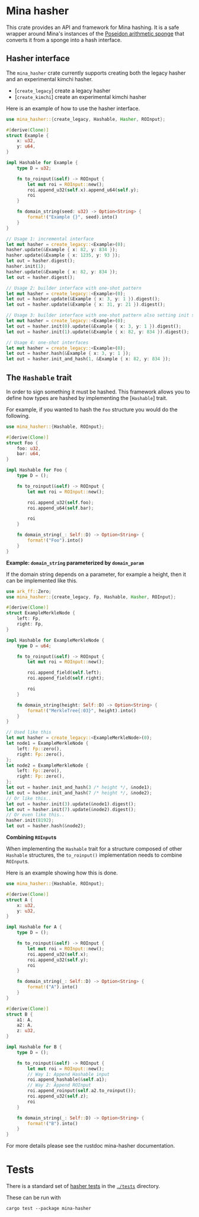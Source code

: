# Mina hasher

This crate provides an API and framework for Mina hashing.  It is a safe wrapper around Mina's instances of the [Poseidon arithmetic sponge](https://github.com/o1-labs/cryptography-rfcs/blob/master/mina/001-poseidon-sponge.md) that converts it from a sponge into a hash interface.

## Hasher interface

The `mina_hasher` crate currently supports creating both the legacy hasher and an experimental kimchi hasher.

* [`create_legacy`] create a legacy hasher
* [`create_kimchi`] create an experimental kimchi hasher

Here is an example of how to use the hasher interface.

```rust
use mina_hasher::{create_legacy, Hashable, Hasher, ROInput};

#[derive(Clone)]
struct Example {
    x: u32,
    y: u64,
}

impl Hashable for Example {
    type D = u32;

    fn to_roinput(&self) -> ROInput {
        let mut roi = ROInput::new();
        roi.append_u32(self.x).append_u64(self.y);
        roi
    }

    fn domain_string(seed: u32) -> Option<String> {
        format!("Example {}", seed).into()
    }
}

// Usage 1: incremental interface
let mut hasher = create_legacy::<Example>(0);
hasher.update(&Example { x: 82, y: 834 });
hasher.update(&Example { x: 1235, y: 93 });
let out = hasher.digest();
hasher.init(1);
hasher.update(&Example { x: 82, y: 834 });
let out = hasher.digest();

// Usage 2: builder interface with one-shot pattern
let mut hasher = create_legacy::<Example>(0);
let out = hasher.update(&Example { x: 3, y: 1 }).digest();
let out = hasher.update(&Example { x: 31, y: 21 }).digest();

// Usage 3: builder interface with one-shot pattern also setting init state
let mut hasher = create_legacy::<Example>(0);
let out = hasher.init(0).update(&Example { x: 3, y: 1 }).digest();
let out = hasher.init(1).update(&Example { x: 82, y: 834 }).digest();

// Usage 4: one-shot interfaces
let mut hasher = create_legacy::<Example>(0);
let out = hasher.hash(&Example { x: 3, y: 1 });
let out = hasher.init_and_hash(1, &Example { x: 82, y: 834 });
```

## The `Hashable` trait

In order to sign something it must be hashed.  This framework allows you to define how types are hashed by implementing the [`Hashable`] trait.

For example, if you wanted to hash the `Foo` structure you would do the following.

```rust
use mina_hasher::{Hashable, ROInput};

#[derive(Clone)]
struct Foo {
    foo: u32,
    bar: u64,
}

impl Hashable for Foo {
    type D = ();

    fn to_roinput(&self) -> ROInput {
        let mut roi = ROInput::new();

        roi.append_u32(self.foo);
        roi.append_u64(self.bar);

        roi
    }

    fn domain_string(_: Self::D) -> Option<String> {
        format!("Foo").into()
    }
}
```

**Example: `domain_string` parameterized by `domain_param`**

If the domain string depends on a parameter, for example a height, then it can be implemented like this.

```rust
use ark_ff::Zero;
use mina_hasher::{create_legacy, Fp, Hashable, Hasher, ROInput};

#[derive(Clone)]
struct ExampleMerkleNode {
    left: Fp,
    right: Fp,
}

impl Hashable for ExampleMerkleNode {
    type D = u64;

    fn to_roinput(&self) -> ROInput {
        let mut roi = ROInput::new();

        roi.append_field(self.left);
        roi.append_field(self.right);

        roi
    }

    fn domain_string(height: Self::D) -> Option<String> {
        format!("MerkleTree{:03}", height).into()
    }
}

// Used like this
let mut hasher = create_legacy::<ExampleMerkleNode>(0);
let node1 = ExampleMerkleNode {
    left: Fp::zero(),
    right: Fp::zero(),
};
let node2 = ExampleMerkleNode {
    left: Fp::zero(),
    right: Fp::zero(),
};
let out = hasher.init_and_hash(3 /* height */, &node1);
let out = hasher.init_and_hash(7 /* height */, &node2);
// Or like this..
let out = hasher.init(3).update(&node1).digest();
let out = hasher.init(7).update(&node2).digest();
// Or even like this..
hasher.init(8192);
let out = hasher.hash(&node2);
```

**Combining `ROInput`s**

When implementing the `Hashable` trait for a structure composed of other `Hashable`
structures, the `to_roinput()` implementation needs to combine `ROInput`s.

Here is an example showing how this is done.

```rust
use mina_hasher::{Hashable, ROInput};

#[derive(Clone)]
struct A {
    x: u32,
    y: u32,
}

impl Hashable for A {
    type D = ();

    fn to_roinput(&self) -> ROInput {
        let mut roi = ROInput::new();
        roi.append_u32(self.x);
        roi.append_u32(self.y);
        roi
    }

    fn domain_string(_: Self::D) -> Option<String> {
        format!("A").into()
    }
}

#[derive(Clone)]
struct B {
    a1: A,
    a2: A,
    z: u32,
}

impl Hashable for B {
    type D = ();

    fn to_roinput(&self) -> ROInput {
        let mut roi = ROInput::new();
        // Way 1: Append Hashable input
        roi.append_hashable(&self.a1);
        // Way 2: Append ROInput
        roi.append_roinput(self.a2.to_roinput());
        roi.append_u32(self.z);
        roi
    }

    fn domain_string(_: Self::D) -> Option<String> {
        format!("B").into()
    }
}
```

For more details please see the rustdoc mina-hasher documentation.

# Tests

There is a standard set of [hasher tests](https://github.com/o1-labs/proof-systems/tree/master/hasher/tests/hasher.rs) in the [`./tests`](https://github.com/o1-labs/proof-systems/tree/master/hasher/tests) directory.

These can be run with

`cargo test --package mina-hasher`
